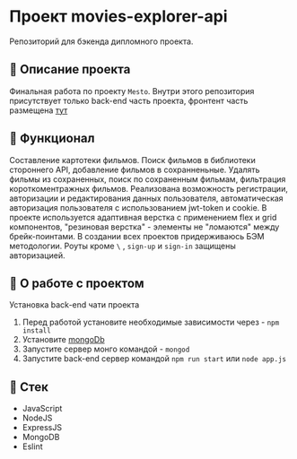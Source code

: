 # Проект movies-explorer-api

Репозиторий для бэкенда дипломного проекта.

## :page_with_curl: Описание проекта

Финальная работа по проекту `Mesto`. Внутри этого репозитория присутствует только back-end часть проекта,
фронтент часть размещена [тут](https://github.com/popvaleks/movies-explorer-frontend)

## :book: Функционал

Составление картотеки фильмов.
Поиск фильмов в библиотеки стороннего API, добавление фильмов в сохранненьные. Удалять фильмы из сохраненных, поиск по сохраненным фильмам, фильтрация короткоментражных фильмов.
Реализована возможность регистрации, авторизации и редактирования данных пользователя, автоматическая авторизация пользователя с использованием jwt-token и cookie.
В проекте используется адаптивная верстка с применением flex и grid компонентов, "резиновая верстка" - элементы не "ломаются" между брейк-поинтами.
В создании всех проектов придерживаюсь БЭМ методологии.
Роуты кроме `\` , `sign-up` и `sign-in` защищены авторизацией.

## :wrench: О работе с проектом

Установка back-end чати проекта
1. Перед работой установите необходимые зависимости через - `npm install`
2. Установите [mongoDb](https://www.mongodb.com/3)
3. Запустите сервер монго командой - `mongod`
4. Запустите back-end сервер командой `npm run start` или `node app.js`

## :bookmark_tabs: Стек

- JavaScript
- NodeJS
- ExpressJS
- MongoDB
- Eslint
